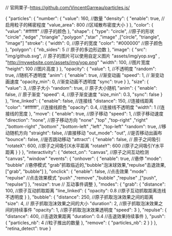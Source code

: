 // 官网栗子-https://github.com/VincentGarreau/particles.js/

{
    "particles": {
        "number": {
            "value": 160, //数量
            "density": {
                "enable": true, //启用粒子的稀密程度
                "value_area": 800 //区域散布密度大小
            }
        },
        "color": {
            "value": "#ffffff" //原子的颜色
        },
        "shape": {
            "type": "circle", //原子的形状 "circle" ,"edge" ,"triangle" ,"polygon" ,"star" ,"image" ,["circle", "triangle", "image"]
            "stroke": {
                "width": 0, //原子的宽度
                "color": "#000000" //原子颜色
            },
            "polygon": {
                "nb_sides": 5 // 原子的多边形边数
            },
            "image": {
                "src": "img/github.svg", // 原子的图片可以使用自定义图片 "assets/img/yop.svg" , "http://mywebsite.com/assets/img/yop.png"
                "width": 100, //图片宽度
                "height": 100 //图片高度
            }
        },
        "opacity": {
            "value": 1, //不透明度
            "random": true, //随机不透明度
            "anim": {
                "enable": true, //渐变动画
                "speed": 1, // 渐变动画速度
                "opacity_min": 0, //渐变动画不透明度
                "sync": true
            }
        },
        "size": {
            "value": 3, //原子大小
            "random": true, // 原子大小随机
            "anim": {
                "enable": false, // 原子渐变
                "speed": 4, //原子渐变速度
                "size_min": 0.3,
                "sync": false
            }
        },
        "line_linked": {
            "enable": false, //连接线
            "distance": 150, //连接线距离
            "color": "#ffffff", //连接线颜色
            "opacity": 0.4, //连接线不透明度
            "width": 1 //连接线的宽度
        },
        "move": {
            "enable": true, //原子移动
            "speed": 1, //原子移动速度
            "direction": "none", //原子移动方向   "none" ,"top" ,"top-right" ,"right" ,"bottom-right" ,"bottom" ,"bottom-left" ,"left" ,"top-left"
            "random": true, //移动随机方向
            "straight": false, //直接移动
            "out_mode": "out", //是否移动出画布
            "bounce": false, //是否跳动移动
            "attract": {
                "enable": false, // 原子之间吸引
                "rotateX": 600, //原子之间吸引X水平距离
                "rotateY": 600 //原子之间吸引Y水平距离
            }
        }
    },
    "interactivity": {
        "detect_on": "canvas", //原子之间互动检测 "canvas", "window"
        "events": {
            "onhover": {
                "enable": true, //悬停
                "mode": "bubble" //悬停模式      "grab"抓取临近的,"bubble"泡沫球效果,"repulse"击退效果,["grab", "bubble"]
            },
            "onclick": {
                "enable": false, //点击效果
                "mode": "repulse" //点击效果模式   "push" ,"remove" ,"bubble" ,"repulse" ,["push", "repulse"]
            },
            "resize": true // 互动事件调整
        },
        "modes": {
            "grab": {
                "distance": 100, //原子互动抓取距离
                "line_linked": {
                    "opacity": 0.8 //原子互动抓取距离连线不透明度
                }
            },
            "bubble": {
                "distance": 250, //原子抓取泡沫效果之间的距离
                "size": 4, // 原子抓取泡沫效果之间的大小
                "duration": 2, //原子抓取泡沫效果之间的持续事件
                "opacity": 1, //原子抓取泡沫效果透明度
                "speed": 3
            },
            "repulse": {
                "distance": 400, //击退效果距离
                "duration": 0.4 //击退效果持续事件
            },
            "push": {
                "particles_nb": 4 //粒子推出的数量
            },
            "remove": {
                "particles_nb": 2
            }
        }
    },
    "retina_detect": true
}
